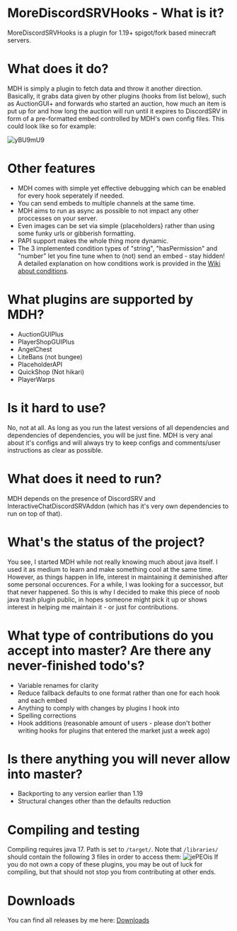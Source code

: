 # MoreDiscordSRVHooks - What is it?
MoreDiscordSRVHooks is a plugin for 1.19+ spigot/fork based minecraft servers.

# What does it do?
MDH is simply a plugin to fetch data and throw it another direction. Basically, it grabs data given by other
plugins (hooks from list below), such as AuctionGUI+ and forwards who started an auction, how much an item is put up for and how long the auction will run until it expires
to DiscordSRV in form of a pre-formatted embed controlled by MDH's own config files. This could look like so for example: 

![yBU9mU9](https://github.com/ZeromaniacMc/MoreDiscordSRVHooks/assets/94971971/13367ffb-b701-4735-bbf2-03a4c6a32876)

# Other features
- MDH comes with simple yet effective debugging which can be enabled for every hook seperately if needed.
- You can send embeds to multiple channels at the same time.
- MDH aims to run as async as possible to not impact any other proccesses on your server.
- Even images can be set via simple {placeholders} rather than using some funky urls or gibberish formatting.
- PAPI support makes the whole thing more dynamic.
- The 3 implemented condition types of "string", "hasPermission" and "number" let you fine tune when to (not) send an embed - stay hidden!
  A detailed explanation on how conditions work is provided in the [Wiki about conditions](https://github.com/ZeromaniacMc/MoreDiscordSRVHooks/wiki/2.-Conditions).

# What plugins are supported by MDH?
  - AuctionGUIPlus
  - PlayerShopGUIPlus
  - AngelChest
  - LiteBans (not bungee)
  - PlaceholderAPI
  - QuickShop (Not hikari)
  - PlayerWarps

# Is it hard to use?
No, not at all. As long as you run the latest versions of all dependencies and dependencies of dependencies, you will be just fine.
MDH is very anal about it's configs and will always try to keep configs and comments/user instructions as clear as possible.

# What does it need to run?
MDH depends on the presence of DiscordSRV and InteractiveChatDiscordSRVAddon (which has it's very own dependencies to run on top of that). 

# What's the status of the project?
You see, I started MDH while not really knowing much about java itself. I used it as medium to learn and make something cool at the same
time. However, as things happen in life, interest in maintaining it deminished after some personal occurences.
For a while, I was looking for a successor, but that never happened. So this is why I decided to make this piece of noob java trash plugin public,
in hopes someone might pick it up or shows interest in helping me maintain it - or just for contributions. 

# What type of contributions do you accept into master? Are there any never-finished todo's?
- Variable renames for clarity
- Reduce fallback defaults to one format rather than one for each hook and each embed
- Anything to comply with changes by plugins I hook into
- Spelling corrections
- Hook additions (reasonable amount of users - please don't bother writing hooks for plugins that entered the market just a week ago)

# Is there anything you will never allow into master?
- Backporting to any version earlier than 1.19
- Structural changes other than the defaults reduction

# Compiling and testing
Compiling requires java 17. Path is set to `/target/`. Note that `/libraries/` should contain the following 3 files in order to access them: 
![jePEOis](https://github.com/ZeromaniacMc/MoreDiscordSRVHooks/assets/94971971/ffd16626-363d-45db-8c43-9efc85b6d3ea)
If you do not own a copy of these plugins, you may be out of luck for compiling, but that should not stop you from contributing at other ends.

# Downloads
You can find all releases by me here: [Downloads](https://github.com/ZeromaniacMc/MoreDiscordSRVHooks/releases)
